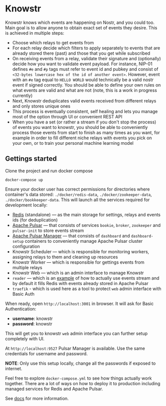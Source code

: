 # Knowstr

Knowstr knows which events are happening on Nostr, and you could too. Main goal is to allow anyone to obtain exact set of events they desire. This is achieved in multiple steps:

- Choose which relays to get events from
- For each relay decide which filters to apply separately to events that are already stored there (past) and those that you get while subscribed
- On receiving events from a relay, validate their signature and (optionally) decide how you want to validate event payload. For instance, NIP-01 defines `#e` and `#p` tags must refer to event id and pubkey and consist of `<32-bytes lowercase hex of the id of another event>`. However, event with an `#e` tag equal to `HELLO WORLD` would technically be a valid nostr event if signed correctly. You should be able to define your own rules on what events are valid and what are not (note, this is a work in progress currently)
- Next, Knowstr deduplicates valid events received from different relays and only stores unique ones
- This process is eventually consistent, self healing and lets you manage most of the option through UI or convenient REST API
- When you have a set (or rather a stream if you don't stop the process) of events you want to knowstr, you should be able to conveniently process those events from start to finish as many times as you want, for example in order to fill different niche relays with events you pick on your own, or to train your personal machine learning model

## Gettings started

Clone the project and run docker compose

```
docker-compose up
```

Ensure your docker user has correct permissions for directories where container's data stored: `./docker/redis-data`, `./docker/zookeeper-data`, `./docker/bookkeeper-data`. This will launch all the services required for development locally:

- [Redis](https://redis.io) (standalone) — as the main storage for settings, relays and events ids (for deduplication)
- [Apache Pulsar](https://pulsar.apache.org) — that consists of services `bookie`, `broker`, `zookeeper` and `pulsar-init` to store events stream
- [Apache Pulsar Manager](https://github.com/apache/pulsar-manager) — that consists of `dashboard` and `dashboard-setup` containers to conveniently manage Apache Pulsar cluster configuration
- Knowstr Scheduler — which is responsible for monitoring workers, assigning relays to them and cleaning up resources
- Knowstr Worker — which is responsible for gettings events from multiple relays
- Knowstr Web — which is an admin interface to manage Knowstr
- `reader` — which is an [example](examples/reader) of how to actually use events stream and by default it fills Redis with events already stored in Apache Pulsar
- `traefik` - which is used here as a tool to protect `web` admin interface with Basic Auth

When ready, open `http://localhost:3001` in browser. It will ask for Basic Authentication:

- **username**: knowstr
- **password**: knowstr

This will get you to knowstr `web` admin interface you can further setup completely with UI.

At `http://localhost:9527` Pulsar Manager is available. Use the same credentials for username and password.

**NOTE**: Only use this setup locally, change all the passwords if exposed to internet.

Feel free to explore `docker-compose.yml` to see how things actually work together. There are a lot of ways on how to deploy it to production including managed services for Redis and Apache Pulsar.

See [docs](docs) for more information.
